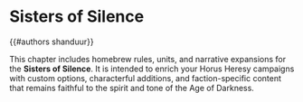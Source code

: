 # Sisters of Silence
{{#authors shanduur}}

This chapter includes homebrew rules, units, and narrative expansions for the **Sisters of Silence**. It is intended to enrich your Horus Heresy campaigns with custom options, characterful additions, and faction-specific content that remains faithful to the spirit and tone of the Age of Darkness.

